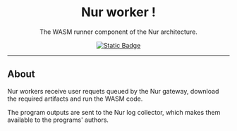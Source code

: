 <h1 align="center">
Nur worker !
</h1>

<p align="center">
    The WASM runner component of the Nur architecture.
</p>

<p align="center">
<a href="https://github.com/fisirc/nur/blob/main/LICENSE">
    <img alt="Static Badge" src="https://img.shields.io/badge/license-MIT-black?style=for-the-badge&labelColor=white">
</a>
</p>

---

## About

Nur workers receive user requets queued by the Nur gateway, download the
required artifacts and run the WASM code.

The program outputs are sent to the Nur log collector, which makes them
available to the programs' authors.

<!-- TODO -->
